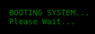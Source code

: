 <!DOCTYPE html>
<html lang="en">
<head>
    <meta charset="UTF-8">
    <meta name="viewport" content="width=device-width, initial-scale=1.0">
    <title>MSU Research Terminal</title>
    <style>
        body { background-color: black; color: green; font-family: monospace; padding: 20px; }
        #terminal, #library-terminal { white-space: pre-wrap; display: none; }
        #input { background: black; color: green; border: none; font-family: monospace; width: 100%; }
        #boot-screen { position: fixed; top: 0; left: 0; width: 100%; height: 100%; background: black; color: green; font-family: monospace; display: flex; align-items: center; justify-content: center; flex-direction: column; }
    </style>
</head>
<body>
    <div id="boot-screen">BOOTING SYSTEM...<br>Please Wait...</div>
    <div id="terminal"></div>
    <div id="library-terminal">Welcome to the MSU Library Archives. Type the name of a book to retrieve its passage:</div>
    <input type="text" id="input" autofocus placeholder="Enter username..." style="display:none;">
    
    <script>
        const books = {
            "Tale of Two Cities": "It was the best of times, it was the worst of times, it was the age of wisdom...",
            "Moby Dick": "Call me Ishmael. Some years ago—never mind how long precisely—having little or no money in my purse...",
            "War and Peace": "Well, Prince, so Genoa and Lucca are now just family estates of the Buonapartes...",
            "1984": "It was a bright cold day in April, and the clocks were striking thirteen...",
            "Fahrenheit 451": "It was a pleasure to burn. It was a special pleasure to see things eaten, to see things blackened and changed..."
        };
        
        let stage = 0;
        let username = "";
        let password = "";
        
        setTimeout(() => {
            document.getElementById("boot-screen").style.display = "none";
            document.getElementById("terminal").style.display = "block";
            document.getElementById("input").style.display = "block";
            document.getElementById("terminal").innerText = "Enter username:";
        }, 3000);
        
        document.getElementById("input").addEventListener("keypress", function(event) {
            if (event.key === "Enter") {
                let userInput = this.value.trim();
                this.value = "";
                
                if (stage === 0) {
                    if (userInput === "Halloway") {
                        username = userInput;
                        stage++;
                        document.getElementById("terminal").innerText += "\nUsername accepted. Enter password:";
                    } else {
                        document.getElementById("terminal").innerText += "\nACCESS DENIED. Try again.";
                    }
                } else if (stage === 1) {
                    if (userInput === "EvilArch1987") {
                        password = userInput;
                        stage++;
                        document.getElementById("terminal").innerText += "\nACCESS GRANTED.\n";
                        setTimeout(() => {
                            document.getElementById("terminal").style.display = "none";
                            document.getElementById("library-terminal").style.display = "block";
                        }, 2000);
                    } else {
                        document.getElementById("terminal").innerText += "\nACCESS DENIED. Try again.";
                    }
                } else if (stage === 2) {
                    if (books[userInput]) {
                        document.getElementById("library-terminal").innerText += `\nRetrieving passage from '${userInput}':\n${books[userInput]}`;
                    } else {
                        document.getElementById("library-terminal").innerText += "\nBook not found. Try another title.";
                    }
                }
            }
        });
    </script>
</body>
</html>
